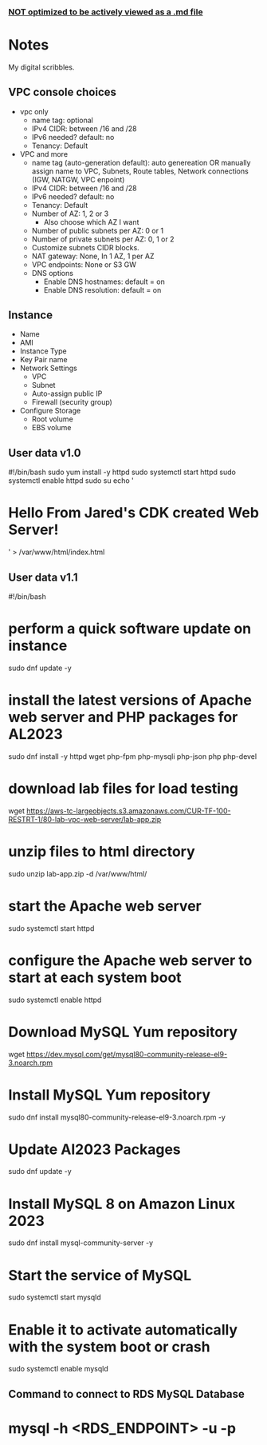 ### <ins>NOT optimized to be actively viewed as a .md file</ins>
# Notes
My digital scribbles.

## VPC console choices
- vpc only
    - name tag: optional
    - IPv4 CIDR: between /16 and /28
    - IPv6 needed? default: no
    - Tenancy: Default
- VPC and more
    - name tag (auto-generation default): auto genereation OR manually assign name to VPC, Subnets, Route tables, Network connections (IGW, NATGW, VPC enpoint)
    - IPv4 CIDR: between /16 and /28
    - IPv6 needed? default: no
    - Tenancy: Default
    - Number of AZ: 1, 2 or 3
        - Also choose which AZ I want
    - Number of public subnets per AZ: 0 or 1
    - Number of private subnets per AZ: 0, 1 or 2
    - Customize subnets CIDR blocks.
    - NAT gateway: None, In 1 AZ, 1 per AZ
    - VPC endpoints: None or S3 GW
    - DNS options
        - Enable DNS hostnames: default = on
        - Enable DNS resolution: default = on

## Instance
- Name
- AMI
- Instance Type
- Key Pair name
- Network Settings
    - VPC
    - Subnet
    - Auto-assign public IP
    - Firewall (security group)
- Configure Storage
    - Root volume
    - EBS volume


## User data v1.0

#!/bin/bash
sudo yum install -y httpd
sudo systemctl start httpd
sudo systemctl enable httpd
sudo su
echo '<h1>Hello From Jared's CDK created Web Server!</h1>' > /var/www/html/index.html

## User data v1.1

#!/bin/bash
# perform a quick software update on instance
sudo dnf update -y
# install the latest versions of Apache web server and PHP packages for AL2023
sudo dnf install -y httpd wget php-fpm php-mysqli php-json php php-devel
# download lab files for load testing
wget https://aws-tc-largeobjects.s3.amazonaws.com/CUR-TF-100-RESTRT-1/80-lab-vpc-web-server/lab-app.zip
# unzip files to html directory
sudo unzip lab-app.zip -d /var/www/html/
# start the Apache web server
sudo systemctl start httpd
# configure the Apache web server to start at each system boot
sudo systemctl enable httpd

# Download MySQL Yum repository
wget https://dev.mysql.com/get/mysql80-community-release-el9-3.noarch.rpm
# Install MySQL Yum repository
sudo dnf install mysql80-community-release-el9-3.noarch.rpm -y
# Update Al2023 Packages
sudo dnf update -y
# Install MySQL 8 on Amazon Linux 2023
sudo dnf install mysql-community-server -y
# Start the service of MySQL
sudo systemctl start mysqld
# Enable it to activate automatically with the system boot or crash
sudo systemctl enable mysqld


## Command to connect to RDS MySQL Database

# mysql -h <RDS_ENDPOINT> -u <USERNAME> -p